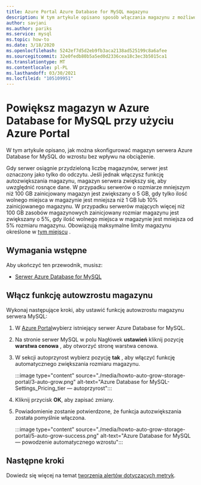 ```yaml
---
title: Azure Portal Azure Database for MySQL magazynu
description: W tym artykule opisano sposób włączania magazynu z możliwością autowzrostu dla Azure Database for MySQL przy użyciu Azure Portal
author: savjani
ms.author: pariks
ms.service: mysql
ms.topic: how-to
ms.date: 3/18/2020
ms.openlocfilehash: 5242ef7d5d2eb9fb3aca2138ad525199c8a6afee
ms.sourcegitcommit: 32e0fedb80b5a5ed0d2336cea18c3ec3b5015ca1
ms.translationtype: MT
ms.contentlocale: pl-PL
ms.lasthandoff: 03/30/2021
ms.locfileid: "105109951"
---
```

# <a name="auto-grow-storage-in-azure-database-for-mysql-using-the-azure-portal"></a>Powiększ magazyn w Azure Database for MySQL przy użyciu Azure Portal
W tym artykule opisano, jak można skonfigurować magazyn serwera Azure Database for MySQL do wzrostu bez wpływu na obciążenie.

Gdy serwer osiągnie przydzieloną liczbę magazynów, serwer jest oznaczony jako tylko do odczytu. Jeśli jednak włączysz funkcję autozwiększania magazynu, magazyn serwera zwiększy się, aby uwzględnić rosnące dane. W przypadku serwerów o rozmiarze mniejszym niż 100 GB zainicjowany magazyn jest zwiększany o 5 GB, gdy tylko ilość wolnego miejsca w magazynie jest mniejsza niż 1 GB lub 10% zainicjowanego magazynu. W przypadku serwerów mających więcej niż 100 GB zasobów magazynowych zainicjowany rozmiar magazynu jest zwiększany o 5%, gdy ilość wolnego miejsca w magazynie jest mniejsza od 5% rozmiaru magazynu. Obowiązują maksymalne limity magazynu określone w [tym miejscu](./concepts-pricing-tiers.md#storage) .

## <a name="prerequisites"></a>Wymagania wstępne
Aby ukończyć ten przewodnik, musisz:
- [Serwer Azure Database for MySQL](quickstart-create-mysql-server-database-using-azure-portal.md)

## <a name="enable-storage-auto-grow"></a>Włącz funkcję autowzrostu magazynu 

Wykonaj następujące kroki, aby ustawić funkcję autowzrostu magazynu serwera MySQL:

1. W [Azure Portal](https://portal.azure.com/)wybierz istniejący serwer Azure Database for MySQL.

2. Na stronie serwer MySQL w polu Nagłówek **ustawień** kliknij pozycję **warstwa cenowa** , aby otworzyć stronę warstwa cenowa.

3. W sekcji autoprzyrost wybierz pozycję **tak** , aby włączyć funkcję automatycznego zwiększania rozmiaru magazynu.

    :::image type="content" source="./media/howto-auto-grow-storage-portal/3-auto-grow.png" alt-text="Azure Database for MySQL-Settings_Pricing_tier — autoprzyrost":::

4. Kliknij przycisk **OK**, aby zapisać zmiany.

5. Powiadomienie zostanie potwierdzone, że funkcja autozwiększania została pomyślnie włączona.

    :::image type="content" source="./media/howto-auto-grow-storage-portal/5-auto-grow-success.png" alt-text="Azure Database for MySQL — powodzenie automatycznego wzrostu":::

## <a name="next-steps"></a>Następne kroki

Dowiedz się więcej na temat [tworzenia alertów dotyczących metryk](howto-alert-on-metric.md).